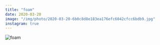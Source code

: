 ```yaml
---
title: "foam"
date: 2020-03-20
image: "/img/photo/2020-03-20-6b0c8d8e183ea176efc6042cfcc6bdb9.jpg"
instagram: true
---
```


![foam](/img/photo/2020-03-20-6b0c8d8e183ea176efc6042cfcc6bdb9.jpg)
